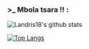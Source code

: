 ### >_ Mbola tsara !! : 

![Landris18's github stats](https://github-readme-stats.vercel.app/api?username=Landris18&theme=react&show_icons=true&line_height=20&locale=en&include_all_commits=true&count_private=true)

[![Top Langs](https://github-readme-stats.vercel.app/api/top-langs/?username=Landris18&theme=react&layout=compact&langs_count=10&hide=css,scss,less)](https://github.com/anuraghazra/github-readme-stats)
